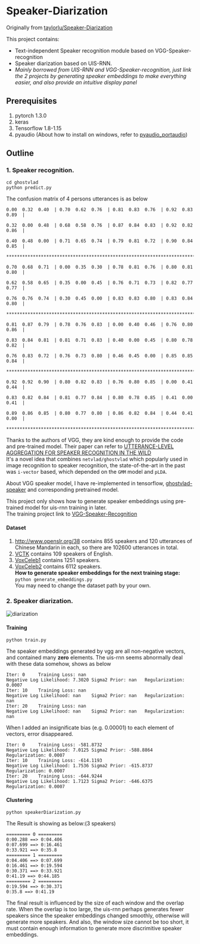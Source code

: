 # Speaker-Diarization

Originally from [taylorlu/Speaker-Diarization](https://github.com/taylorlu/Speaker-Diarization)


This project contains:
* Text-independent Speaker recognition module based on VGG-Speaker-recognition
* Speaker diarization based on UIS-RNN.</br>
* *Mainly borrowed from UIS-RNN and VGG-Speaker-recognition, just link the 2 projects by generating speaker embeddings to make everything easier, and also provide an intuitive display panel*
## Prerequisites
1. pytorch 1.3.0
2. keras
3. Tensorflow 1.8-1.15
4. pyaudio (About how to install on windows, refer to [pyaudio_portaudio](https://github.com/intxcc/pyaudio_portaudio))

## Outline
### 1. Speaker recognition.</br>
    cd ghostvlad
    python predict.py

The confusion matrix of 4 persons utterances is as below

    0.00  0.32  0.40  | 0.70  0.62  0.76  | 0.81  0.83  0.76  | 0.92  0.83  0.89  |

    0.32  0.00  0.48  | 0.68  0.58  0.76  | 0.87  0.84  0.83  | 0.92  0.82  0.86  |

    0.40  0.48  0.00  | 0.71  0.65  0.74  | 0.79  0.81  0.72  | 0.90  0.84  0.85  |

    ********************************************************************************

    0.70  0.68  0.71  | 0.00  0.35  0.30  | 0.78  0.81  0.76  | 0.80  0.81  0.80  |

    0.62  0.58  0.65  | 0.35  0.00  0.45  | 0.76  0.71  0.73  | 0.82  0.77  0.77  |

    0.76  0.76  0.74  | 0.30  0.45  0.00  | 0.83  0.83  0.80  | 0.83  0.84  0.80  |

    ********************************************************************************

    0.81  0.87  0.79  | 0.78  0.76  0.83  | 0.00  0.40  0.46  | 0.76  0.80  0.86  |

    0.83  0.84  0.81  | 0.81  0.71  0.83  | 0.40  0.00  0.45  | 0.80  0.78  0.82  |

    0.76  0.83  0.72  | 0.76  0.73  0.80  | 0.46  0.45  0.00  | 0.85  0.85  0.84  |

    ********************************************************************************

    0.92  0.92  0.90  | 0.80  0.82  0.83  | 0.76  0.80  0.85  | 0.00  0.41  0.44  |

    0.83  0.82  0.84  | 0.81  0.77  0.84  | 0.80  0.78  0.85  | 0.41  0.00  0.41  |

    0.89  0.86  0.85  | 0.80  0.77  0.80  | 0.86  0.82  0.84  | 0.44  0.41  0.00  |

    ********************************************************************************

Thanks to the authors of VGG, they are kind enough to provide the code and pre-trained model.
Their paper can refer to [UTTERANCE-LEVEL AGGREGATION FOR SPEAKER RECOGNITION IN THE WILD](https://arxiv.org/pdf/1902.10107.pdf)</br>
It's a novel idea that combines `netvlad/ghostvlad` which popularly used in image recognition to speaker recognition, the state-of-the-art in the past was `i-vector` based, which depended on the `GMM` model and `pLDA`.

About VGG speaker model, I have re-implemented in tensorflow, [ghostvlad-speaker](https://github.com/taylorlu/ghostvlad-speaker) and corresponding pretrained model.

This project only shows how to generate speaker embeddings using pre-trained model for uis-rnn training in later.</br>
The training project link to [VGG-Speaker-Recognition](https://github.com/WeidiXie/VGG-Speaker-Recognition)
#### Dataset
  1. http://www.openslr.org/38 contains 855 speakers and 120 utterances of Chinese Mandarin in each, so there are 102600 utterances in total.</br>
  2. [VCTK](https://datashare.is.ed.ac.uk/handle/10283/2651) contains 109 speakers of English.</br>
  3. [VoxCeleb1](http://www.robots.ox.ac.uk/~vgg/data/voxceleb/vox1.html) contains 1251 speakers.</br>
  4. [VoxCeleb2](http://www.robots.ox.ac.uk/~vgg/data/voxceleb/vox2.html) contains 6112 speakers.</br>
  **How to generate speaker embeddings for the next training stage:**</br>
  `python generate_embeddings.py` </br>
  You may need to change the dataset path by your own.
 
### 2. Speaker diarization.</br>
![diarization](https://github.com/taylorlu/Speaker-Diarization/blob/master/resources/diarization.gif)
#### Training
    python train.py
The speaker embeddings generated by vgg are all non-negative vectors, and contained many **zero** elements. The uis-rnn seems abnormally deal with these data somehow, shows as below

    Iter: 0  	Training Loss: nan    
    Negative Log Likelihood: 7.3020	Sigma2 Prior: nan	Regularization: 0.0007
    Iter: 10  	Training Loss: nan    
    Negative Log Likelihood: nan	Sigma2 Prior: nan	Regularization: nan
    Iter: 20  	Training Loss: nan    
    Negative Log Likelihood: nan	Sigma2 Prior: nan	Regularization: nan
        
When I added an insignificate bias (e.g. 0.00001) to each element of vectors, error disappeared.

    Iter: 0  	Training Loss: -581.8732    
    Negative Log Likelihood: 7.0125	Sigma2 Prior: -588.8864	Regularization: 0.0007
    Iter: 10  	Training Loss: -614.1193    
    Negative Log Likelihood: 1.7536	Sigma2 Prior: -615.8737	Regularization: 0.0007
    Iter: 20  	Training Loss: -644.9244    
    Negative Log Likelihood: 1.7123	Sigma2 Prior: -646.6375	Regularization: 0.0007

#### Clustering
`python speakerDiarization.py`

The Result is showing as below:(3 speakers)

    ========= 0 =========
    0:00.288 ==> 0:04.406
    0:07.699 ==> 0:16.461
    0:33.921 ==> 0:35.8
    ========= 1 =========
    0:04.406 ==> 0:07.699
    0:16.461 ==> 0:19.594
    0:30.371 ==> 0:33.921
    0:41.19 ==> 0:44.185
    ========= 2 =========
    0:19.594 ==> 0:30.371
    0:35.8 ==> 0:41.19

The final result is influenced by the size of each window and the overlap rate.
When the overlap is too large, the uis-rnn perhaps generates fewer speakers since the speaker embeddings changed smoothly, otherwise will generate more speakers.
And also, the window size cannot be too short, it must contain enough information to generate more discrimitive speaker embeddings.
